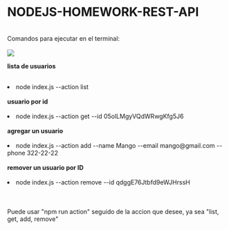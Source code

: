 # NODEJS-HOMEWORK-REST-API
<br/>
Comandos para ejecutar en el terminal:<br/><br/>
<b>
<img src=`[![Captura-de-pantalla-2023-11-08-142058.png](https://i.postimg.cc/7Lgx6F5K/Captura-de-pantalla-2023-11-08-142058.png)](https://postimg.cc/7CZvtQMz)`>

lista de usuarios<br/><br/>
</b>
<li>node index.js --action list<br/><br/></li>
<b>
usuario por id<br/><br/>
</b>
<li>node index.js --action get --id 05olLMgyVQdWRwgKfg5J6<br/><br/></li>
<b>
agregar un usuario<br/><br/>
</b>
<li>node index.js --action add --name Mango --email mango@gmail.com --phone 322-22-22<br/><br/></li>
<b>
remover un usuario por ID<br/><br/>
</b>
<li>node index.js --action remove --id qdggE76Jtbfd9eWJHrssH<br/><br/></li>
<br/><br/>
Puede usar "npm run action" seguido de la accion que desee, ya sea "list, get, add, remove"
 
